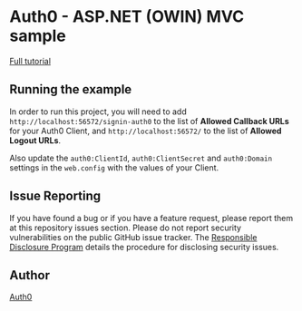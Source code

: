 ﻿# Auth0 - ASP.NET (OWIN) MVC sample

[Full tutorial](https://auth0.com/docs/quickstart/webapp/aspnet-owin/02-storing-tokens)

## Running the example

In order to run this project, you will need to add `http://localhost:56572/signin-auth0` to the list of **Allowed Callback URLs** for your Auth0 Client, and `http://localhost:56572/` to the list of **Allowed Logout URLs**.

Also update the `auth0:ClientId`, `auth0:ClientSecret` and `auth0:Domain` settings in the `web.config` with the values of your Client.

## Issue Reporting

If you have found a bug or if you have a feature request, please report them at this repository issues section. Please do not report security vulnerabilities on the public GitHub issue tracker. The [Responsible Disclosure Program](https://auth0.com/whitehat) details the procedure for disclosing security issues.

## Author

[Auth0](auth0.com)